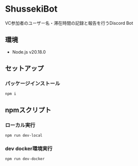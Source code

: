 # ShussekiBot

VC参加者のユーザー名・滞在時間の記録と報告を行うDiscord Bot

## 環境

* Node.js v20.18.0

## セットアップ

### パッケージインストール

```
npm i
```

## npmスクリプト

### ローカル実行

```
npm run dev-local
```

### dev docker環境実行

```
npm run dev-docker
```
